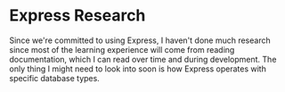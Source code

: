 # Express Research

Since we're committed to using Express, I haven't done much research since most of the learning experience will come from reading documentation, which I can read over time and during development. The only thing I might need to look into soon is how Express operates with specific database types.
